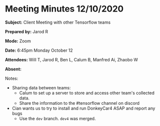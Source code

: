 # Meeting Minutes 12/10/2020

**Subject:** Client Meeting with other Tensorflow teams

**Prepared by:** Jarod R

**Mode:** Zoom

**Date:** 6:45pm Monday October 12

**Attendees:** Will T, Jarod R, Ben L, Calum B, Manfred Ai, Zhaobo W

**Absent:**


Notes:

* Sharing data between teams:
    * Calum to set up a server to store and access other team's collected data.
    * Share the information to the #tensorflow channel on discord
* Cian wants us to try to install and run DonkeyCar4 ASAP and report any bugs
    * Use the `dev` branch. `dev4` was merged. 
